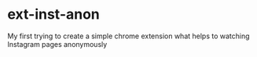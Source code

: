 # ext-inst-anon
My first trying to create a simple chrome extension what helps to watching Instagram pages anonymously
